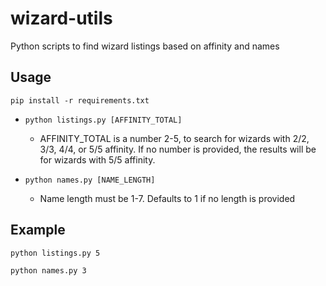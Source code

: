 # wizard-utils

Python scripts to find wizard listings based on affinity and names

## Usage

`pip install -r requirements.txt`

- `python listings.py [AFFINITY_TOTAL]`
  - AFFINITY_TOTAL is a number 2-5, to search for wizards with 2/2, 3/3, 4/4, or 5/5 affinity. If no number is provided, the results will be for wizards with 5/5 affinity.

- `python names.py [NAME_LENGTH]`
  - Name length must be 1-7. Defaults to 1 if no length is provided

## Example

`python listings.py 5`


`python names.py 3`
